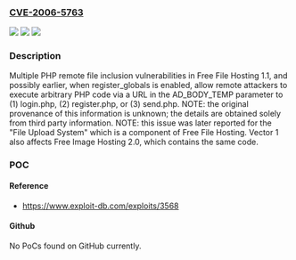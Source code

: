 ### [CVE-2006-5763](https://cve.mitre.org/cgi-bin/cvename.cgi?name=CVE-2006-5763)
![](https://img.shields.io/static/v1?label=Product&message=n%2Fa&color=blue)
![](https://img.shields.io/static/v1?label=Version&message=n%2Fa&color=blue)
![](https://img.shields.io/static/v1?label=Vulnerability&message=n%2Fa&color=brighgreen)

### Description

Multiple PHP remote file inclusion vulnerabilities in Free File Hosting 1.1, and possibly earlier, when register_globals is enabled, allow remote attackers to execute arbitrary PHP code via a URL in the AD_BODY_TEMP parameter to (1) login.php, (2) register.php, or (3) send.php.  NOTE: the original provenance of this information is unknown; the details are obtained solely from third party information. NOTE: this issue was later reported for the "File Upload System" which is a component of Free File Hosting.  Vector 1 also affects Free Image Hosting 2.0, which contains the same code.

### POC

#### Reference
- https://www.exploit-db.com/exploits/3568

#### Github
No PoCs found on GitHub currently.

